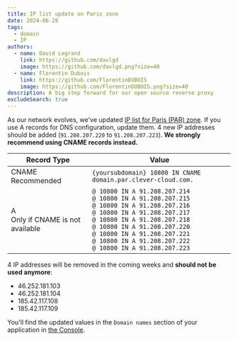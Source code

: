 ```yaml
---
title: IP list update on Paris zone
date: 2024-06-28
tags:
  - domain
  - IP
authors:
  - name: David Legrand
    link: https://github.com/davlgd
    image: https://github.com/davlgd.png?size=40
  - name: Florentin Dubois
    link: https://github.com/FlorentinDUBOIS
    image: https://github.com/FlorentinDUBOIS.png?size=40
description: A big step forward for our open source reverse proxy
excludeSearch: true
---
```


As our network evolves, we've updated [IP list for Paris (PAR) zone](/doc/administrate/domain-names/#your-application-runs-in-the-europeparis-par-zone). If you use A records for DNS configuration, update them. 4 new IP addresses should be added (`91.208.207.220` to `91.208.207.223`). **We strongly recommend using CNAME records instead.**

| Record Type | Value |
| ----------- | ----- |
| CNAME<br>Recommended | `{yoursubdomain} 10800 IN CNAME domain.par.clever-cloud.com.` |
| A<br>Only if CNAME is not available | `@ 10800 IN A 91.208.207.214`<br>`@ 10800 IN A 91.208.207.215`<br>`@ 10800 IN A 91.208.207.216`<br>`@ 10800 IN A 91.208.207.217`<br>`@ 10800 IN A 91.208.207.218`<br>`@ 10800 IN A 91.208.207.220`<br>`@ 10800 IN A 91.208.207.221`<br>`@ 10800 IN A 91.208.207.222`<br>`@ 10800 IN A 91.208.207.223`  |

4 IP addresses will be removed in the coming weeks and **should not be used anymore**:

- 46.252.181.103
- 46.252.181.104
- 185.42.117.108
- 185.42.117.109

You'll find the updated values in the `Domain names` section of your application in [the Console](https://console.clever-cloud.com).
